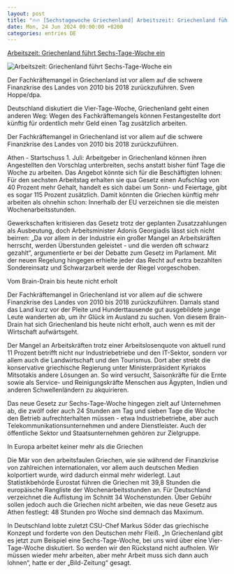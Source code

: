```yaml
---
layout: post
title: "🔥🔥 [Sechstagewoche Griechenland] Arbeitszeit: Griechenland führt Sechs-Tage-Woche ein"
date: Mon, 24 Jun 2024 09:00:00 +0200
categories: entries DE
---
```

[Arbeitszeit: Griechenland führt Sechs-Tage-Woche ein](https://www.mz.de/deutschland-und-welt/wirtschaft/griechenland-fuhrt-sechs-tage-woche-ein-3869727)

![Arbeitszeit: Griechenland führt Sechs-Tage-Woche ein](https://bmg-images.forward-publishing.io/2024/06/25/f3198aa7-fed8-40da-97a0-9dd3adcf812b.jpeg?rect=38%2C0%2C1972%2C1109&w=1024)

Der Fachkräftemangel in Griechenland ist vor allem auf die schwere Finanzkrise des Landes von 2010 bis 2018 zurückzuführen. Sven Hoppe/dpa.

Deutschland diskutiert die Vier-Tage-Woche, Griechenland geht einen anderen Weg: Wegen des Fachkräftemangels können Festangestellte dort künftig für ordentlich mehr Geld einen Tag zusätzlich arbeiten.

Der Fachkräftemangel in Griechenland ist vor allem auf die schwere Finanzkrise des Landes von 2010 bis 2018 zurückzuführen.

Athen - Startschuss 1. Juli: Arbeitgeber in Griechenland können ihren Angestellten den Vorschlag unterbreiten, sechs anstatt bisher fünf Tage die Woche zu arbeiten. Das Angebot könnte sich für die Beschäftigten lohnen: Für den sechsten Arbeitstag erhalten sie qua Gesetz einen Aufschlag von 40 Prozent mehr Gehalt, handelt es sich dabei um Sonn- und Feiertage, gibt es sogar 115 Prozent zusätzlich. Damit könnten die Griechen künftig mehr arbeiten als ohnehin schon: Innerhalb der EU verzeichnen sie die meisten Wochenarbeitsstunden.

Gewerkschaften kritisieren das Gesetz trotz der geplanten Zusatzzahlungen als Ausbeutung, doch Arbeitsminister Adonis Georgiadis lässt sich nicht beirren: „Da vor allem in der Industrie ein großer Mangel an Arbeitskräften herrscht, werden Überstunden geleistet - und die werden oft schwarz gezahlt“, argumentierte er bei der Debatte zum Gesetz im Parlament. Mit der neuen Regelung hingegen erhielte jeder das Recht auf extra bezahlten Sondereinsatz und Schwarzarbeit werde der Riegel vorgeschoben.

Vom Brain-Drain bis heute nicht erholt

Der Fachkräftemangel in Griechenland ist vor allem auf die schwere Finanzkrise des Landes von 2010 bis 2018 zurückzuführen. Damals stand das Land kurz vor der Pleite und Hunderttausende gut ausgebildete junge Leute wanderten ab, um ihr Glück im Ausland zu suchen. Von diesem Brain-Drain hat sich Griechenland bis heute nicht erholt, auch wenn es mit der Wirtschaft aufwärtsgeht.

Der Mangel an Arbeitskräften trotz einer Arbeitslosenquote von aktuell rund 11 Prozent betrifft nicht nur Industriebetriebe und den IT-Sektor, sondern vor allem auch die Landwirtschaft und den Tourismus. Dort aber strebt die konservative griechische Regierung unter Ministerpräsident Kyriakos Mitsotakis andere Lösungen an. So wird versucht, Saisonkräfte für die Ernte sowie als Service- und Reinigungskräfte Menschen aus Ägypten, Indien und anderen Schwellenländern zu akquirieren.

Das neue Gesetz zur Sechs-Tage-Woche hingegen zielt auf Unternehmen ab, die zwölf oder auch 24 Stunden am Tag und sieben Tage die Woche den Betrieb aufrechterhalten müssen - etwa Industriebetriebe, aber auch Telekommunikationsunternehmen und andere Dienstleister. Auch der öffentliche Sektor und Staatsunternehmen gehören zur Zielgruppe.

In Europa arbeitet keiner mehr als die Griechen

Die Mär von den arbeitsfaulen Griechen, wie sie während der Finanzkrise von zahlreichen internationalen, vor allem auch deutschen Medien kolportiert wurde, wird dadurch einmal mehr widerlegt. Laut Statistikbehörde Eurostat führen die Griechen mit 39,8 Stunden die europäische Rangliste der Wochenarbeitsstunden an. Für Deutschland verzeichnet die Auflistung im Schnitt 34 Wochenstunden. Über Gebühr sollen jedoch auch die Griechen nicht arbeiten, wie das neue Gesetz aus Athen festlegt: 48 Stunden pro Woche sind demnach das Maximum.

In Deutschland lobte zuletzt CSU-Chef Markus Söder das griechische Konzept und forderte von den Deutschen mehr Fleiß. „In Griechenland gibt es jetzt zum Beispiel eine Sechs-Tage-Woche, bei uns wird über eine Vier-Tage-Woche diskutiert. So werden wir den Rückstand nicht aufholen. Wir müssen wieder mehr arbeiten, aber mehr Arbeit muss sich dann auch lohnen“, hatte er der „Bild-Zeitung“ gesagt.

